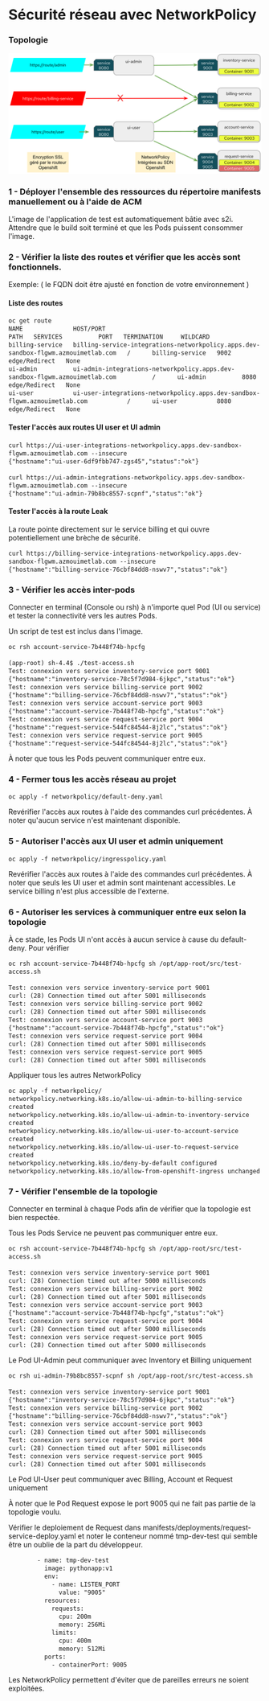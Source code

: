# Sécurité réseau avec NetworkPolicy

### Topologie

![](diagram.png)

### 1 - Déployer l'ensemble des ressources du répertoire manifests manuellement ou à l'aide de ACM 

L'image de l'application de test est automatiquement bâtie avec s2i. Attendre que le build soit terminé et que les Pods puissent consommer l'image. 

### 2 - Vérifier la liste des routes et vérifier que les accès sont fonctionnels. 

Exemple: ( le FQDN doit être ajusté en fonction de votre environnement )

#### Liste des routes
```
oc get route
NAME              HOST/PORT                                                                            PATH   SERVICES          PORT   TERMINATION     WILDCARD
billing-service   billing-service-integrations-networkpolicy.apps.dev-sandbox-flgwm.azmouimetlab.com   /      billing-service   9002   edge/Redirect   None
ui-admin          ui-admin-integrations-networkpolicy.apps.dev-sandbox-flgwm.azmouimetlab.com          /      ui-admin          8080   edge/Redirect   None
ui-user           ui-user-integrations-networkpolicy.apps.dev-sandbox-flgwm.azmouimetlab.com           /      ui-user           8080   edge/Redirect   None
```

#### Tester l'accès aux routes UI user et UI admin
```
curl https://ui-user-integrations-networkpolicy.apps.dev-sandbox-flgwm.azmouimetlab.com --insecure
{"hostname":"ui-user-6df9fbb747-zgs45","status":"ok"}

curl https://ui-admin-integrations-networkpolicy.apps.dev-sandbox-flgwm.azmouimetlab.com --insecure
{"hostname":"ui-admin-79b8bc8557-scpnf","status":"ok"}
```

#### Tester l'accès à la route Leak

La route pointe directement sur le service billing et qui ouvre potentiellement une brèche de sécurité.

```
curl https://billing-service-integrations-networkpolicy.apps.dev-sandbox-flgwm.azmouimetlab.com --insecure
{"hostname":"billing-service-76cbf84dd8-nswv7","status":"ok"}
```

### 3 - Vérifier les accès inter-pods

Connecter en terminal (Console ou rsh) à n'importe quel Pod (UI ou service) et tester la connectivité vers les autres Pods. 

Un script de test est inclus dans l'image. 

```
oc rsh account-service-7b448f74b-hpcfg

(app-root) sh-4.4$ ./test-access.sh
Test: connexion vers service inventory-service port 9001
{"hostname":"inventory-service-78c5f7d984-6jkpc","status":"ok"}
Test: connexion vers service billing-service port 9002
{"hostname":"billing-service-76cbf84dd8-nswv7","status":"ok"}
Test: connexion vers service account-service port 9003
{"hostname":"account-service-7b448f74b-hpcfg","status":"ok"}
Test: connexion vers service request-service port 9004
{"hostname":"request-service-544fc84544-8j2lc","status":"ok"}
Test: connexion vers service request-service port 9005
{"hostname":"request-service-544fc84544-8j2lc","status":"ok"}
```

À noter que tous les Pods peuvent communiquer entre eux. 


### 4 - Fermer tous les accès réseau au projet

```
oc apply -f networkpolicy/default-deny.yaml
```

Revérifier l'accès aux routes à l'aide des commandes curl précédentes. À noter qu'aucun service n'est maintenant disponible. 

### 5 - Autoriser l'accès aux UI user et admin uniquement

```
oc apply -f networkpolicy/ingresspolicy.yaml
``` 

Revérifier l'accès aux routes à l'aide des commandes curl précédentes. À noter que seuls les UI user et admin sont maintenant accessibles. Le service billing n'est plus accessible de l'externe. 

### 6 - Autoriser les services à communiquer entre eux selon la topologie

À ce stade, les Pods UI n'ont accès à aucun service à cause du default-deny. Pour vérifier 

```
oc rsh account-service-7b448f74b-hpcfg sh /opt/app-root/src/test-access.sh

Test: connexion vers service inventory-service port 9001
curl: (28) Connection timed out after 5001 milliseconds
Test: connexion vers service billing-service port 9002
curl: (28) Connection timed out after 5001 milliseconds
Test: connexion vers service account-service port 9003
{"hostname":"account-service-7b448f74b-hpcfg","status":"ok"}
Test: connexion vers service request-service port 9004
curl: (28) Connection timed out after 5001 milliseconds
Test: connexion vers service request-service port 9005
curl: (28) Connection timed out after 5001 milliseconds
```

Appliquer tous les autres NetworkPolicy

```
oc apply -f networkpolicy/          
networkpolicy.networking.k8s.io/allow-ui-admin-to-billing-service created
networkpolicy.networking.k8s.io/allow-ui-admin-to-inventory-service created
networkpolicy.networking.k8s.io/allow-ui-user-to-account-service created
networkpolicy.networking.k8s.io/allow-ui-user-to-request-service created
networkpolicy.networking.k8s.io/deny-by-default configured
networkpolicy.networking.k8s.io/allow-from-openshift-ingress unchanged
```

### 7 - Vérifier l'ensemble de la topologie

Connecter en terminal à chaque Pods afin de vérifier que la topologie est bien respectée.

Tous les Pods Service ne peuvent pas communiquer entre eux.

```
oc rsh account-service-7b448f74b-hpcfg sh /opt/app-root/src/test-access.sh

Test: connexion vers service inventory-service port 9001
curl: (28) Connection timed out after 5000 milliseconds
Test: connexion vers service billing-service port 9002
curl: (28) Connection timed out after 5001 milliseconds
Test: connexion vers service account-service port 9003
{"hostname":"account-service-7b448f74b-hpcfg","status":"ok"}
Test: connexion vers service request-service port 9004
curl: (28) Connection timed out after 5000 milliseconds
Test: connexion vers service request-service port 9005
curl: (28) Connection timed out after 5000 milliseconds
```

Le Pod UI-Admin peut communiquer avec Inventory et Billing uniquement

```
oc rsh ui-admin-79b8bc8557-scpnf sh /opt/app-root/src/test-access.sh

Test: connexion vers service inventory-service port 9001
{"hostname":"inventory-service-78c5f7d984-6jkpc","status":"ok"}
Test: connexion vers service billing-service port 9002
{"hostname":"billing-service-76cbf84dd8-nswv7","status":"ok"}
Test: connexion vers service account-service port 9003
curl: (28) Connection timed out after 5001 milliseconds
Test: connexion vers service request-service port 9004
curl: (28) Connection timed out after 5001 milliseconds
Test: connexion vers service request-service port 9005
curl: (28) Connection timed out after 5001 milliseconds
```

Le Pod UI-User peut communiquer avec Billing, Account et Request uniquement

À noter que le Pod Request expose le port 9005 qui ne fait pas partie de la topologie voulu. 

Vérifier le deploiement de Request dans manifests/deployments/request-service-deploy.yaml et noter le conteneur nommé tmp-dev-test qui semble être un oublie de la part du développeur. 

```
        - name: tmp-dev-test
          image: pythonapp:v1
          env:
            - name: LISTEN_PORT
              value: "9005"
          resources:
            requests:
              cpu: 200m
              memory: 256Mi
            limits:
              cpu: 400m
              memory: 512Mi
          ports:
            - containerPort: 9005
```

Les NetworkPolicy permettent d'éviter que de pareilles erreurs ne soient exploitées. 

